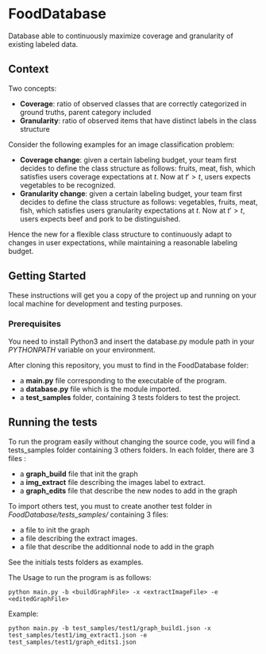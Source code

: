 # FoodDatabase

Database able to continuously maximize coverage and granularity of existing labeled data.

## Context

Two concepts:

- **Coverage**: ratio of observed classes that are correctly categorized in ground truths, parent category included
- **Granularity**: ratio of observed items that have distinct labels in the class structure

Consider the following examples for an image classification problem:

- **Coverage change**: given a certain labeling budget, your team first decides to define the class structure as follows: fruits, meat, fish, which satisfies users coverage expectations at $t$. Now at $t' > t$, users expects vegetables to be recognized.  
- **Granularity change**: given a certain labeling budget, your team first decides to define the class structure as follows: vegetables, fruits, meat, fish, which satisfies users granularity expectations at $t$. Now at $t' > t$, users expects beef and pork to be distinguished.

Hence the new for a flexible class structure to continuously adapt to changes in user expectations, while maintaining a reasonable labeling budget.

## Getting Started

These instructions will get you a copy of the project up and running on your local machine for development and testing purposes.


### Prerequisites

You need to install Python3 and insert the database.py module path in your *PYTHONPATH* variable on your environment.

After cloning this repository, you must to find in the FoodDatabase folder:
- a **main.py** file corresponding to the executable of the program.
- a **database.py** file which is the module imported.
- a **test_samples** folder, containing 3 tests folders to test the project.

## Running the tests

To run the program easily without changing the source code, you will find a tests_samples folder containing 3 others folders.
In each folder, there are 3 files :
- a **graph_build** file that init the graph
- a **img_extract** file describing the images label to extract. 
- a **graph_edits** file that describe the new nodes to add in the graph

To import others test, you must to create another test folder in *FoodDatabase/tests_samples/* containing 3 files:
- a file to init the graph
- a file describing the extract images.
- a file that describe the additionnal node to add in the graph

See the initials tests folders as examples.

The Usage to run the program is as follows:
```
python main.py -b <buildGraphFile> -x <extractImageFile> -e <editedGraphFile>
```
Example:
```
python main.py -b test_samples/test1/graph_build1.json -x test_samples/test1/img_extract1.json -e test_samples/test1/graph_edits1.json 
```

